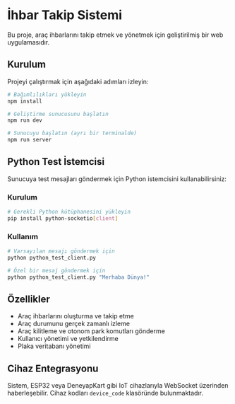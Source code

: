 # İhbar Takip Sistemi

Bu proje, araç ihbarlarını takip etmek ve yönetmek için geliştirilmiş bir web uygulamasıdır.

## Kurulum

Projeyi çalıştırmak için aşağıdaki adımları izleyin:

```bash
# Bağımlılıkları yükleyin
npm install

# Geliştirme sunucusunu başlatın
npm run dev

# Sunucuyu başlatın (ayrı bir terminalde)
npm run server
```

## Python Test İstemcisi

Sunucuya test mesajları göndermek için Python istemcisini kullanabilirsiniz:

### Kurulum

```bash
# Gerekli Python kütüphanesini yükleyin
pip install python-socketio[client]
```

### Kullanım

```bash
# Varsayılan mesajı göndermek için
python python_test_client.py

# Özel bir mesaj göndermek için
python python_test_client.py "Merhaba Dünya!"
```

## Özellikler

- Araç ihbarlarını oluşturma ve takip etme
- Araç durumunu gerçek zamanlı izleme
- Araç kilitleme ve otonom park komutları gönderme
- Kullanıcı yönetimi ve yetkilendirme
- Plaka veritabanı yönetimi

## Cihaz Entegrasyonu

Sistem, ESP32 veya DeneyapKart gibi IoT cihazlarıyla WebSocket üzerinden haberleşebilir. Cihaz kodları `device_code` klasöründe bulunmaktadır.